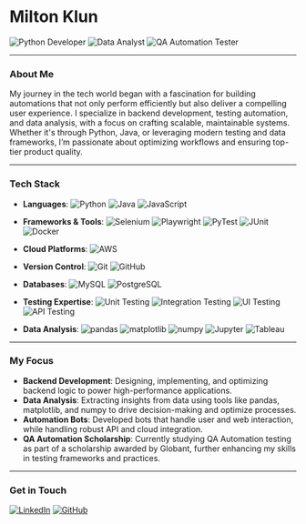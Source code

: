 # Milton Klun

![Python Developer](https://img.shields.io/badge/Python%20Developer-F44336?style=for-the-badge&logo=python&logoColor=white)  <!-- Red -->
![Data Analyst](https://img.shields.io/badge/Data%20Analyst-4CAF50?style=for-the-badge&logo=data-analytics&logoColor=white)  <!-- Green -->
![QA Automation Tester](https://img.shields.io/badge/QA%20Automation%20Tester-2196F3?style=for-the-badge&logo=robot&logoColor=white)  <!-- Blue -->

---

### About Me

My journey in the tech world began with a fascination for building automations that not only perform efficiently but also deliver a compelling user experience. I specialize in backend development, testing automation, and data analysis, with a focus on crafting scalable, maintainable systems. Whether it's through Python, Java, or leveraging modern testing and data frameworks, I’m passionate about optimizing workflows and ensuring top-tier product quality.

---

### Tech Stack

- **Languages**: 
![Python](https://img.shields.io/badge/Python-2196F3?style=for-the-badge&logo=python&logoColor=white)  <!-- Blue -->
![Java](https://img.shields.io/badge/Java-2196F3?style=for-the-badge&logo=java&logoColor=white)  <!-- Blue -->
![JavaScript](https://img.shields.io/badge/JavaScript-2196F3?style=for-the-badge&logo=javascript&logoColor=white)  <!-- Blue -->

- **Frameworks & Tools**: 
![Selenium](https://img.shields.io/badge/Selenium-43B02A?style=for-the-badge&logo=selenium&logoColor=white)  <!-- Green -->
![Playwright](https://img.shields.io/badge/Playwright-43B02A?style=for-the-badge&logo=playwright&logoColor=white)  <!-- Green -->
![PyTest](https://img.shields.io/badge/PyTest-43B02A?style=for-the-badge&logo=pytest&logoColor=white)  <!-- Green -->
![JUnit](https://img.shields.io/badge/JUnit-43B02A?style=for-the-badge&logo=junit5&logoColor=white)  <!-- Green -->
![Docker](https://img.shields.io/badge/Docker-43B02A?style=for-the-badge&logo=docker&logoColor=white)  <!-- Green -->

- **Cloud Platforms**: 
![AWS](https://img.shields.io/badge/AWS-F44336?style=for-the-badge&logo=amazon-aws&logoColor=white)  <!-- Red -->

- **Version Control**: 
![Git](https://img.shields.io/badge/Git-181717?style=for-the-badge&logo=git&logoColor=white)  <!-- Dark color -->
![GitHub](https://img.shields.io/badge/GitHub-181717?style=for-the-badge&logo=github&logoColor=white)  <!-- Dark color -->

- **Databases**: 
![MySQL](https://img.shields.io/badge/MySQL-FF0000?style=for-the-badge&logo=mysql&logoColor=white)  <!-- Red -->
![PostgreSQL](https://img.shields.io/badge/PostgreSQL-FF0000?style=for-the-badge&logo=postgresql&logoColor=white)  <!-- Red -->

- **Testing Expertise**: 
![Unit Testing](https://img.shields.io/badge/Unit_Testing-61DAFB?style=for-the-badge&logo=testing-library&logoColor=white) 
![Integration Testing](https://img.shields.io/badge/Integration_Testing-61DAFB?style=for-the-badge&logo=testing-library&logoColor=white) 
![UI Testing](https://img.shields.io/badge/UI_Testing-61DAFB?style=for-the-badge&logo=react&logoColor=white) 
![API Testing](https://img.shields.io/badge/API_Testing-61DAFB?style=for-the-badge&logo=spring&logoColor=white) 

- **Data Analysis**: 
![pandas](https://img.shields.io/badge/pandas-150458?style=for-the-badge&logo=pandas&logoColor=white)
![matplotlib](https://img.shields.io/badge/matplotlib-3776AB?style=for-the-badge&logo=python&logoColor=white)
![numpy](https://img.shields.io/badge/numpy-013243?style=for-the-badge&logo=numpy&logoColor=white)
![Jupyter](https://img.shields.io/badge/Jupyter-F37626?style=for-the-badge&logo=jupyter&logoColor=white)
![Tableau](https://img.shields.io/badge/Tableau-E97627?style=for-the-badge&logo=tableau&logoColor=white)


---

### My Focus

- **Backend Development**: Designing, implementing, and optimizing backend logic to power high-performance applications.
- **Data Analysis**: Extracting insights from data using tools like pandas, matplotlib, and numpy to drive decision-making and optimize processes.
- **Automation Bots**: Developed bots that handle user and web interaction, while handling robust API and cloud integration.
- **QA Automation Scholarship**: Currently studying QA Automation testing as part of a scholarship awarded by Globant, further enhancing my skills in testing frameworks and practices.

---

### Get in Touch

[![LinkedIn](https://img.shields.io/badge/LinkedIn-blue?style=for-the-badge&logo=linkedin)](https://www.linkedin.com/in/milton-klun/)
[![GitHub](https://img.shields.io/badge/GitHub-MiltonKlun-181717?style=for-the-badge&logo=github)](https://github.com/MiltonKlun)


